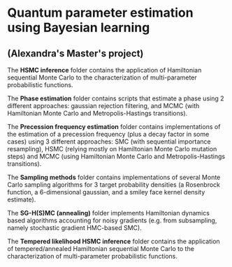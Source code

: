 # Quantum parameter estimation using Bayesian learning 
## (Alexandra's Master's project)

The **HSMC inference** folder contains the application of Hamiltonian sequential Monte Carlo to the characterization of multi-parameter probabilistic functions.

The **Phase estimation** folder contains scripts that estimate a phase using 2 different approaches: gaussian rejection filtering, and MCMC (with Hamiltonian Monte Carlo and Metropolis-Hastings transitions).

The **Precession frequency estimation** folder contains implementations of the estimation of a precession frequency (plus a decay factor in some cases) using 3 different approaches: SMC (with sequential importance resampling), HSMC (relying mostly on Hamiltonian Monte Carlo mutation steps) and MCMC (using Hamiltonian Monte Carlo and Metropolis-Hastings transitions).

The **Sampling methods** folder contains implementations of several Monte Carlo sampling algorithms for 3 target probability densities (a Rosenbrock function, a 6-dimensional gaussian, and a smiley face kernel density estimate).

The **SG-H(S)MC (annealing)** folder implements Hamiltonian dynamics based algorithms accounting for noisy gradients (e.g. from subsampling, namely stochastic gradient HMC-based SMC).

The **Tempered likelihood HSMC inference** folder contains the application of tempered/annealed Hamiltonian sequential Monte Carlo to the characterization of multi-parameter probabilistic functions.
